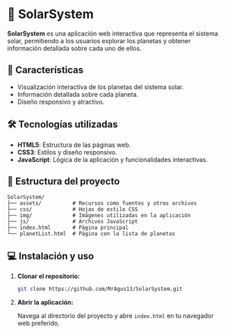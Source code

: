 
# 🌌 SolarSystem

**SolarSystem** es una aplicación web interactiva que representa el sistema solar, permitiendo a los usuarios explorar los planetas y obtener información detallada sobre cada uno de ellos.

## 🚀 Características

* Visualización interactiva de los planetas del sistema solar.
* Información detallada sobre cada planeta.
* Diseño responsivo y atractivo.

## 🛠️ Tecnologías utilizadas

* **HTML5**: Estructura de las páginas web.
* **CSS3**: Estilos y diseño responsivo.
* **JavaScript**: Lógica de la aplicación y funcionalidades interactivas.

## 📂 Estructura del proyecto

```
SolarSystem/
├── assets/          # Recursos como fuentes y otros archivos
├── css/             # Hojas de estilo CSS
├── img/             # Imágenes utilizadas en la aplicación
├── js/              # Archivos JavaScript
├── index.html       # Página principal
└── planetList.html  # Página con la lista de planetas
```

## 💻 Instalación y uso

1. **Clonar el repositorio:**

   ```bash
   git clone https://github.com/MrAgus13/SolarSystem.git
   ```

2. **Abrir la aplicación:**

   Navega al directorio del proyecto y abre `index.html` en tu navegador web preferido.
